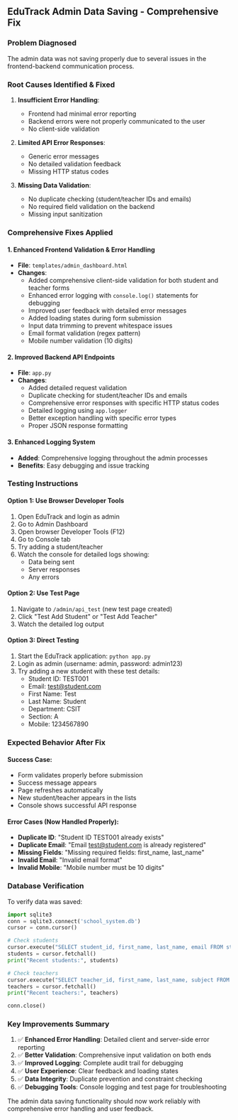 ## EduTrack Admin Data Saving - Comprehensive Fix

### Problem Diagnosed
The admin data was not saving properly due to several issues in the frontend-backend communication process.

### Root Causes Identified & Fixed

1. **Insufficient Error Handling**: 
   - Frontend had minimal error reporting
   - Backend errors were not properly communicated to the user
   - No client-side validation

2. **Limited API Error Responses**:
   - Generic error messages
   - No detailed validation feedback
   - Missing HTTP status codes

3. **Missing Data Validation**:
   - No duplicate checking (student/teacher IDs and emails)
   - No required field validation on the backend
   - Missing input sanitization

### Comprehensive Fixes Applied

#### 1. Enhanced Frontend Validation & Error Handling
- **File**: `templates/admin_dashboard.html`
- **Changes**:
  - Added comprehensive client-side validation for both student and teacher forms
  - Enhanced error logging with `console.log()` statements for debugging
  - Improved user feedback with detailed error messages
  - Added loading states during form submission
  - Input data trimming to prevent whitespace issues
  - Email format validation (regex pattern)
  - Mobile number validation (10 digits)

#### 2. Improved Backend API Endpoints
- **File**: `app.py`
- **Changes**:
  - Added detailed request validation
  - Duplicate checking for student/teacher IDs and emails
  - Comprehensive error responses with specific HTTP status codes
  - Detailed logging using `app.logger`
  - Better exception handling with specific error types
  - Proper JSON response formatting

#### 3. Enhanced Logging System
- **Added**: Comprehensive logging throughout the admin processes
- **Benefits**: Easy debugging and issue tracking

### Testing Instructions

#### Option 1: Use Browser Developer Tools
1. Open EduTrack and login as admin
2. Go to Admin Dashboard
3. Open browser Developer Tools (F12)
4. Go to Console tab
5. Try adding a student/teacher
6. Watch the console for detailed logs showing:
   - Data being sent
   - Server responses
   - Any errors

#### Option 2: Use Test Page
1. Navigate to `/admin/api_test` (new test page created)
2. Click "Test Add Student" or "Test Add Teacher"
3. Watch the detailed log output

#### Option 3: Direct Testing
1. Start the EduTrack application: `python app.py`
2. Login as admin (username: admin, password: admin123)
3. Try adding a new student with these test details:
   - Student ID: TEST001
   - Email: test@student.com
   - First Name: Test
   - Last Name: Student  
   - Department: CSIT
   - Section: A
   - Mobile: 1234567890

### Expected Behavior After Fix

#### Success Case:
- Form validates properly before submission
- Success message appears
- Page refreshes automatically
- New student/teacher appears in the lists
- Console shows successful API response

#### Error Cases (Now Handled Properly):
- **Duplicate ID**: "Student ID TEST001 already exists"
- **Duplicate Email**: "Email test@student.com is already registered"  
- **Missing Fields**: "Missing required fields: first_name, last_name"
- **Invalid Email**: "Invalid email format"
- **Invalid Mobile**: "Mobile number must be 10 digits"

### Database Verification

To verify data was saved:
```python
import sqlite3
conn = sqlite3.connect('school_system.db')
cursor = conn.cursor()

# Check students
cursor.execute("SELECT student_id, first_name, last_name, email FROM students s JOIN users u ON s.user_id = u.id ORDER BY s.id DESC LIMIT 5")
students = cursor.fetchall()
print("Recent students:", students)

# Check teachers  
cursor.execute("SELECT teacher_id, first_name, last_name, subject FROM teachers t JOIN users u ON t.user_id = u.id ORDER BY t.id DESC LIMIT 5")
teachers = cursor.fetchall()
print("Recent teachers:", teachers)

conn.close()
```

### Key Improvements Summary

1. ✅ **Enhanced Error Handling**: Detailed client and server-side error reporting
2. ✅ **Better Validation**: Comprehensive input validation on both ends
3. ✅ **Improved Logging**: Complete audit trail for debugging
4. ✅ **User Experience**: Clear feedback and loading states
5. ✅ **Data Integrity**: Duplicate prevention and constraint checking
6. ✅ **Debugging Tools**: Console logging and test page for troubleshooting

The admin data saving functionality should now work reliably with comprehensive error handling and user feedback.